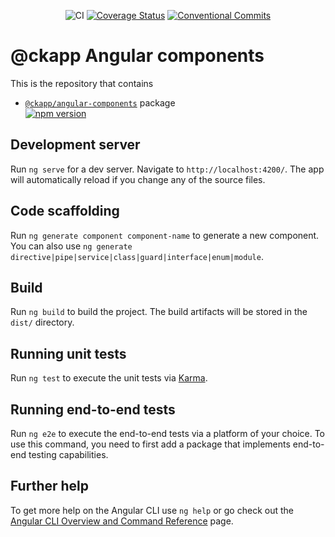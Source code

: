 <div style="text-align: center;">

![CI][ci-main-badge]
[![Coverage Status][cov-badge]][cov-url]
[![Conventional Commits][conventional-commits-badge]][conventional-commits-url]

</div>
<div style="text-align: center;">

<!-- [![npm version][npm-next-badge]][npm-next-url] -->

</div>

# @ckapp Angular components

This is the repository that contains

- [`@ckapp/angular-components`](./projects/app-design/README.md) package <br />
  [![npm version][npm-components-latest-badge]][npm-components-latest-url]

## Development server

Run `ng serve` for a dev server. Navigate to `http://localhost:4200/`. The app will automatically reload if you change any of the source files.

## Code scaffolding

Run `ng generate component component-name` to generate a new component. You can also use `ng generate directive|pipe|service|class|guard|interface|enum|module`.

## Build

Run `ng build` to build the project. The build artifacts will be stored in the `dist/` directory.

## Running unit tests

Run `ng test` to execute the unit tests via [Karma](https://karma-runner.github.io).

## Running end-to-end tests

Run `ng e2e` to execute the end-to-end tests via a platform of your choice. To use this command, you need to first add a package that implements end-to-end testing capabilities.

## Further help

To get more help on the Angular CLI use `ng help` or go check out the [Angular CLI Overview and Command Reference](https://angular.io/cli) page.

[ci-main-badge]: https://github.com/ckapps/angular-components/workflows/CI/badge.svg
[conventional-commits-badge]: https://img.shields.io/badge/Conventional%20Commits-1.0.0-yellow.svg
[conventional-commits-url]: https://conventionalcommits.org/
[cov-badge]: https://coveralls.io/repos/github/ckapps/angular-components/badge.svg?branch=main
[cov-url]: https://coveralls.io/github/ckapps/angular-components?branch=main
[npm-components-latest-badge]: https://img.shields.io/npm/v/@ckapp/angular-components/latest.svg
[npm-components-latest-url]: https://www.npmjs.com/@ckapp/angular-components
